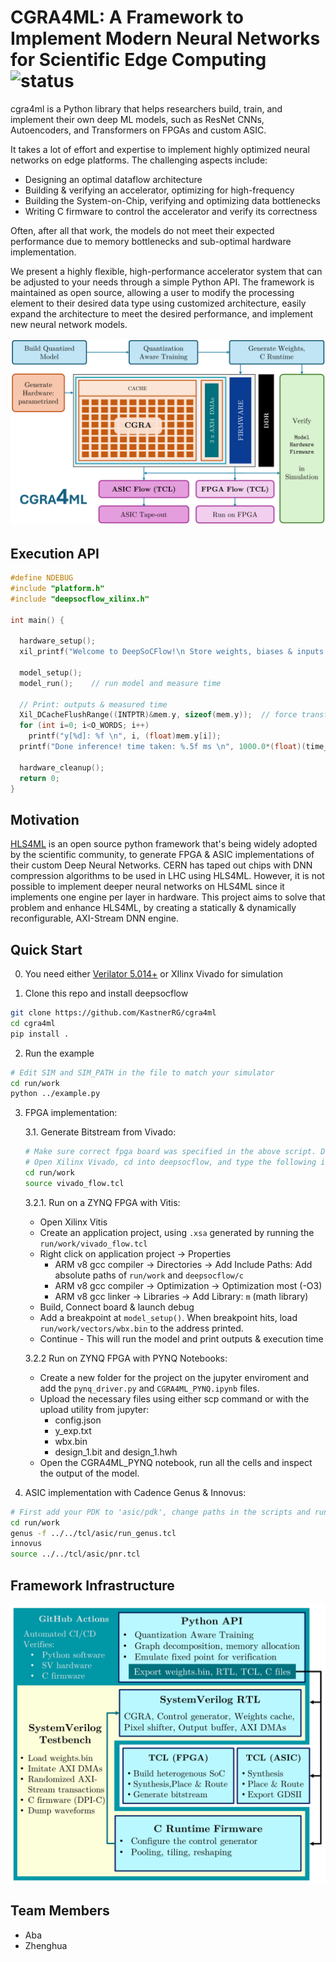 <!-- https://github.com/abarajithan11/deepsocflow/assets/26372005/113bfd40-cb4a-4940-83f4-d2ef91b47c91 -->

# CGRA4ML: A Framework to Implement Modern Neural Networks for Scientific Edge Computing ![status](https://github.com/abarajithan11/dnn-engine/actions/workflows/verify.yml/badge.svg) 

cgra4ml is a Python library that helps researchers build, train, and implement their own deep ML models, such as ResNet CNNs, Autoencoders, and Transformers on FPGAs and custom ASIC.

It takes a lot of effort and expertise to implement highly optimized neural networks on edge platforms. The challenging aspects include:

- Designing an optimal dataflow architecture
- Building & verifying an accelerator, optimizing for high-frequency
- Building the System-on-Chip, verifying and optimizing data bottlenecks
- Writing C firmware to control the accelerator and verify its correctness

Often, after all that work, the models do not meet their expected performance due to memory bottlenecks and sub-optimal hardware implementation.

We present a highly flexible, high-performance accelerator system that can be adjusted to your needs through a simple Python API. The framework is maintained as open source, allowing a user to modify the processing element to their desired data type using customized architecture, easily expand the architecture to meet the desired performance, and implement new neural network models.

<p align="center"> <img src="docs/overview.png" width="800"> </p>


## Execution API
```c
#define NDEBUG
#include "platform.h"
#include "deepsocflow_xilinx.h"

int main() {

  hardware_setup();
  xil_printf("Welcome to DeepSoCFlow!\n Store weights, biases & inputs at: %p; \n", &mem.w);

  model_setup();
  model_run();    // run model and measure time

  // Print: outputs & measured time
  Xil_DCacheFlushRange((INTPTR)&mem.y, sizeof(mem.y));  // force transfer to DDR, starting addr & length
  for (int i=0; i<O_WORDS; i++)
    printf("y[%d]: %f \n", i, (float)mem.y[i]);
  printf("Done inference! time taken: %.5f ms \n", 1000.0*(float)(time_end-time_start)/COUNTS_PER_SECOND);

  hardware_cleanup();
  return 0;
}
```

## Motivation

[HLS4ML](https://github.com/fastmachinelearning/hls4ml) is an open source python framework that's being widely adopted by the scientific community, to generate FPGA & ASIC implementations of their custom Deep Neural Networks. CERN has taped out chips with DNN compression algorithms to be used in LHC using HLS4ML. However, it is not possible to implement deeper neural networks on HLS4ML since it implements one engine per layer in hardware. This project aims to solve that problem and enhance HLS4ML, by creating a statically & dynamically reconfigurable, AXI-Stream DNN engine.


## Quick Start

0. You need either [Verilator 5.014+](https://verilator.org/guide/latest/install.html#git-quick-install) or XIlinx Vivado for simulation

1. Clone this repo and install deepsocflow
```bash
git clone https://github.com/KastnerRG/cgra4ml
cd cgra4ml
pip install .
```

2. Run the example
```bash
# Edit SIM and SIM_PATH in the file to match your simulator
cd run/work
python ../example.py
```

3. FPGA implementation:

    3.1. Generate Bitstream from Vivado:
    ```bash
    # Make sure correct fpga board was specified in the above script. Default is ZCU102
    # Open Xilinx Vivado, cd into deepsocflow, and type the following in TCL console
    cd run/work
    source vivado_flow.tcl
    ```

    3.2.1. Run on a ZYNQ FPGA with Vitis:

    - Open Xilinx Vitis
    - Create an application project, using `.xsa` generated by running the `run/work/vivado_flow.tcl`
    - Right click on application project -> Properties
      - ARM v8 gcc compiler -> Directories -> Add Include Paths: Add absolute paths of `run/work` and `deepsocflow/c`
      - ARM v8 gcc compiler -> Optimization -> Optimization most (-O3)
      - ARM v8 gcc linker -> Libraries -> Add Library: `m` (math library)
    - Build, Connect board & launch debug
    - Add a breakpoint at `model_setup()`. When breakpoint hits, load `run/work/vectors/wbx.bin` to the address printed.
    - Continue - This will run the model and print outputs & execution time

    3.2.2 Run on ZYNQ FPGA with PYNQ Notebooks:

    - Create a new folder for the project on the jupyter enviroment and add the `pynq_driver.py` and `CGRA4ML_PYNQ.ipynb` files.
    - Upload the necessary files using either scp command or with the upload utility from jupyter:
        - config.json
        - y_exp.txt
        - wbx.bin
        - design_1.bit and design_1.hwh
    - Open the CGRA4ML_PYNQ notebook, run all the cells and inspect the output of the model. 

4. ASIC implementation with Cadence Genus & Innovus:
```bash
# First add your PDK to 'asic/pdk', change paths in the scripts and run:
cd run/work
genus -f ../../tcl/asic/run_genus.tcl
innovus
source ../../tcl/asic/pnr.tcl
```

## Framework Infrastructure

<p align="center"> <img src="docs/infra.png" width="600"> </p>


## Team Members

- Aba
- Zhenghua
